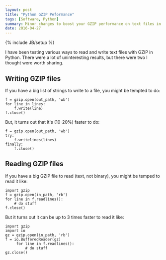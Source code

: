 ```yaml
---
layout: post
title: "Python GZIP Peformance"
tags: [Software, Python]
summary: Minor changes to boost your GZIP performance on text files in Python.
date: 2016-04-27
---
```

{% include JB/setup %}

I have been testing various ways to read and write text files with GZIP in Python. There were a lot of uninteresting results, but there were two I thought were worth sharing.

## Writing GZIP files

If you have a big list of strings to write to a file, you might be tempted to do:

    f = gzip.open(out_path, 'wb')
    for line in lines:
        f.write(line)
    f.close()

But, it turns out that it's (10-20%) faster to do:

    f = gzip.open(out_path, 'wb')
    try:
        f.writelines(lines)
    finally:
        f.close()

## Reading GZIP files

If you have a big GZIP file to read (text, not binary), you might be temped to read it like:

    import gzip
    f = gzip.open(in_path, 'rb')
    for line in f.readlines():
        # do stuff
    f.close()

But it turns out it can be up to 3 times faster to read it like:

    import gzip
    import io
    gz = gzip.open(in_path, 'rb')
    f = io.BufferedReader(gz)
         for line in f.readlines():
             # do stuff
    gz.close()
